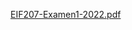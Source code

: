 [EIF207-Examen1-2022.pdf](https://github.com/user-attachments/files/19439224/EIF207-Examen1-2022.pdf)
